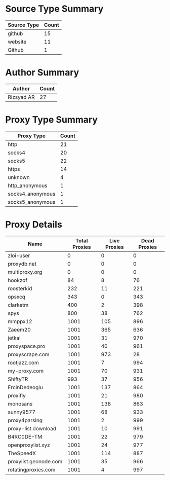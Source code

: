 # Source Type Summary

| Source Type | Count |
|-------------|-------|
| github | 15 |
| website | 11 |
| Github | 1 |


# Author Summary

| Author | Count |
|--------|-------|
| Rizsyad AR | 27 |


# Proxy Type Summary

| Proxy Type | Count |
|------------|-------|
| http | 21 |
| socks4 | 20 |
| socks5 | 22 |
| https | 14 |
| unknown | 4 |
| http_anonymous | 1 |
| socks4_anonymous | 1 |
| socks5_anonymous | 1 |


# Proxy Details

| Name | Total Proxies | Live Proxies | Dead Proxies |
|------|---------------|--------------|---------------|
| zloi-user | 0 | 0 | 0 |
| proxydb.net | 0 | 0 | 0 |
| multiproxy.org | 0 | 0 | 0 |
| hookzof | 84 | 8 | 76 |
| roosterkid | 232 | 11 | 221 |
| opsxcq | 343 | 0 | 343 |
| clarketm | 400 | 2 | 398 |
| spys | 800 | 38 | 762 |
| mmppx12 | 1001 | 105 | 896 |
| Zaeem20 | 1001 | 365 | 636 |
| jetkai | 1001 | 31 | 970 |
| proxyspace.pro | 1001 | 40 | 961 |
| proxyscrape.com | 1001 | 973 | 28 |
| rootjazz.com | 1001 | 7 | 994 |
| my-proxy.com | 1001 | 70 | 931 |
| ShiftyTR | 993 | 37 | 956 |
| ErcinDedeoglu | 1001 | 137 | 864 |
| proxifly | 1001 | 21 | 980 |
| monosans | 1001 | 138 | 863 |
| sunny9577 | 1001 | 68 | 933 |
| proxy4parsing | 1001 | 2 | 999 |
| proxy-list.download | 1001 | 10 | 991 |
| B4RC0DE-TM | 1001 | 22 | 979 |
| openproxylist.xyz | 1001 | 24 | 977 |
| TheSpeedX | 1001 | 114 | 887 |
| proxylist.geonode.com | 1001 | 35 | 966 |
| rotatingproxies.com | 1001 | 4 | 997 |
